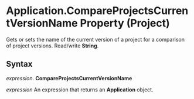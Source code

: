 
# Application.CompareProjectsCurrentVersionName Property (Project)

Gets or sets the name of the current version of a project for a comparison of project versions. Read/write  **String**.


## Syntax

 _expression_. **CompareProjectsCurrentVersionName**

 _expression_ An expression that returns an **Application** object.

